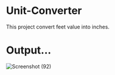 # Unit-Converter
This project convert feet value into inches.
# Output...

![Screenshot (92)](https://user-images.githubusercontent.com/87972338/221162651-99cc006e-56b5-47cc-bb5e-ca5f411d4b83.png)



